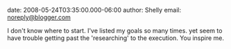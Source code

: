 date: 2008-05-24T03:35:00.000-06:00
author: Shelly
email: noreply@blogger.com

I don't know where to start. I've listed my goals so many times. yet seem to
have trouble getting past the 'researching' to the execution. You inspire me.
